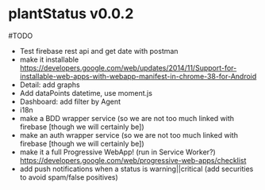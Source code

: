 # plantStatus v0.0.2


#TODO
 - Test firebase rest api and get date with postman
 - make it installable https://developers.google.com/web/updates/2014/11/Support-for-installable-web-apps-with-webapp-manifest-in-chrome-38-for-Android
 - Detail: add graphs
 - Add dataPoints datetime, use moment.js
 - Dashboard: add filter by Agent
 - i18n
 - make a BDD wrapper service (so we are not too much linked with firebase [though we will certainly be])
 - make an auth wrapper service (so we are not too much linked with firebase [though we will certainly be])
 - make it a full Progressive WebApp! (run in Service Worker?) https://developers.google.com/web/progressive-web-apps/checklist
 - add push notifications when a status is warning||critical (add securities to avoid spam/false positives)